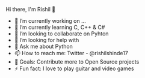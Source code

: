 Hi there, I'm Rishil 👋

- 🔭 I’m currently working on ...
- 🌱 I’m currently learning C, C++ & C#
- 👯 I’m looking to collaborate on Pyhton
- 🤔 I’m looking for help with 
- 💬 Ask me about Python
- 📫 How to reach me: Twitter - @rishilshinde17
- 🥅 Goals: Contribute more to Open Source projects
- ⚡ Fun fact: I love to play guitar and video games
